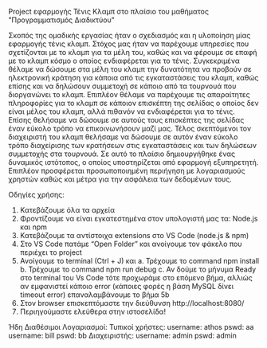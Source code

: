 Project εφαρμογής Τένις Κλαμπ στο πλαίσιο του μαθήματος "Προγραμματισμός Διαδικτύου"

Σκοπός της ομαδικής εργασίας ήταν ο σχεδιασμός και η υλοποίηση μίας εφαρμογής τένις κλαμπ. Στόχος μας ήταν να παρέχουμε υπηρεσίες που σχετίζονται με το κλαμπ για τα μέλη του, καθώς και να φέρουμε σε επαφή με το κλαμπ κόσμο ο οποίος ενδιαφέρεται για το τένις. Συγκεκριμένα θέλαμε να δώσουμε στα μέλη του κλαμπ την δυνατότητα να προβούν σε ηλεκτρονική κράτηση για κάποια από τις εγκαταστάσεις του κλαμπ, καθώς επίσης και να δηλώσουν συμμετοχή σε κάποιο από τα τουρνουά που διοργανώνει το κλαμπ. Επιπλέον θέλαμε να παρέχουμε τις απαραίτητες πληροφορίες για το κλαμπ σε κάποιον επισκέπτη της σελίδας ο οποίος δεν είναι μέλος του κλαμπ, αλλά πιθανόν να ενδιαφέρεται για το τένις. Επίσης θελήσαμε να δώσουμε σε αυτούς τους επισκέπτες της σελίδας έναν εύκολο τρόπο να επικοινωνήσουν μαζί μας. Τέλος σκεπτόμενοι τον διαχειριστή του κλαμπ θελήσαμε να δώσουμε σε αυτόν έναν εύκολο τρόπο διαχείρισης των κρατήσεων στις εγκαταστάσεις και των δηλώσεων συμμετοχής στα τουρνουά. Σε αυτό το πλαίσιο δημιουργήθηκε ένας δυναμικός ιστότοπος, ο οποίος υποστηρίζεται από εφαρμογή εξυπηρετητή. Επιπλέον προσφέρεται προσωποποιημένη περιήγηση με λογαριασμούς χρηστών καθώς και μέτρα για την ασφάλεια των δεδομένων τους.

Οδηγίες χρήσης:
1.	Κατεβάζουμε όλα τα αρχεία
2.	Φροντίζουμε να είναι εγκατεστημένα στον υπολογιστή μας τα: Node.js και npm
3.	Κατεβάζουμε τα αντίστοιχα extensions στο VS Code (node.js & npm)
4.	Στο  VS Code πατάμε “Open Folder” και ανοίγουμε τον φάκελο που περιέχει το project 
5.	Ανοίγουμε το terminal (Ctrl + J) και 
  a.	Τρέχουμε το command npm install
  b.	Τρέχουμε το command npm run debug
  c.	Αν δούμε το μήνυμα Ready στο terminal του Vs Code τότε προχωράμε στο επόμενο βήμα, αλλιώς αν εμφανιστεί κάποιο error (κάποιες      φορές η βάση MySQL δίνει timeout error) επαναλαμβάνουμε το βήμα 5b 
6.	Στον browser επισκεπτόμαστε την διεύθυνση http://localhost:8080/
7.	Περιηγούμαστε ελεύθερα στην ιστοσελίδα!

Ήδη Διαθέσιμοι Λογαριασμοί:
 Τυπικοί χρήστες:
  username: athos pswd: aa
  username: bill pswd: bb
 Διαχειριστής:
  username: admin pswd: admin
